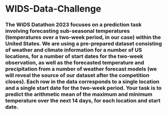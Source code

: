 # WIDS-Data-Challenge

### The WiDS Datathon 2023 focuses on a prediction task involving forecasting sub-seasonal temperatures (temperatures over a two-week period, in our case) within the United States. We are using a pre-prepared dataset consisting of weather and climate information for a number of US locations, for a number of start dates for the two-week observation, as well as the forecasted temperature and precipitation from a number of weather forecast models (we will reveal the source of our dataset after the competition closes). Each row in the data corresponds to a single location and a single start date for the two-week period. Your task is to predict the arithmetic mean of the maximum and minimum temperature over the next 14 days, for each location and start date.
